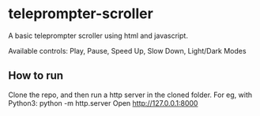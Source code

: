 # teleprompter-scroller
A basic teleprompter scroller using html and javascript.

Available controls: Play, Pause, Speed Up, Slow Down, Light/Dark Modes

## How to run
Clone the repo, and then run a http server in the cloned folder. For eg, with Python3: python -m http.server
Open http://127.0.0.1:8000
